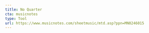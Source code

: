 ```yaml
---
title: No Quarter
cta: musicnotes
type: Tool
url: https://www.musicnotes.com/sheetmusic/mtd.asp?ppn=MN0246015
---
```

